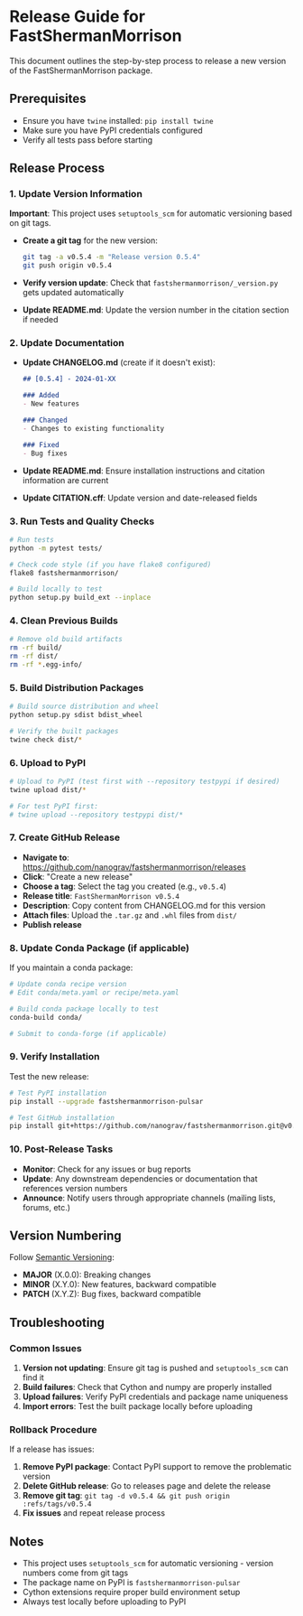 # Release Guide for FastShermanMorrison

This document outlines the step-by-step process to release a new version of the FastShermanMorrison package.

## Prerequisites

- Ensure you have `twine` installed: `pip install twine`
- Make sure you have PyPI credentials configured
- Verify all tests pass before starting

## Release Process

### 1. Update Version Information

**Important**: This project uses `setuptools_scm` for automatic versioning based on git tags.

- **Create a git tag** for the new version:
  ```bash
  git tag -a v0.5.4 -m "Release version 0.5.4"
  git push origin v0.5.4
  ```

- **Verify version update**: Check that `fastshermanmorrison/_version.py` gets updated automatically
- **Update README.md**: Update the version number in the citation section if needed

### 2. Update Documentation

- **Update CHANGELOG.md** (create if it doesn't exist):
  ```markdown
  ## [0.5.4] - 2024-01-XX
  
  ### Added
  - New features
  
  ### Changed
  - Changes to existing functionality
  
  ### Fixed
  - Bug fixes
  ```

- **Update README.md**: Ensure installation instructions and citation information are current
- **Update CITATION.cff**: Update version and date-released fields

### 3. Run Tests and Quality Checks

```bash
# Run tests
python -m pytest tests/

# Check code style (if you have flake8 configured)
flake8 fastshermanmorrison/

# Build locally to test
python setup.py build_ext --inplace
```

### 4. Clean Previous Builds

```bash
# Remove old build artifacts
rm -rf build/
rm -rf dist/
rm -rf *.egg-info/
```

### 5. Build Distribution Packages

```bash
# Build source distribution and wheel
python setup.py sdist bdist_wheel

# Verify the built packages
twine check dist/*
```

### 6. Upload to PyPI

```bash
# Upload to PyPI (test first with --repository testpypi if desired)
twine upload dist/*

# For test PyPI first:
# twine upload --repository testpypi dist/*
```

### 7. Create GitHub Release

- **Navigate to**: https://github.com/nanograv/fastshermanmorrison/releases
- **Click**: "Create a new release"
- **Choose a tag**: Select the tag you created (e.g., `v0.5.4`)
- **Release title**: `FastShermanMorrison v0.5.4`
- **Description**: Copy content from CHANGELOG.md for this version
- **Attach files**: Upload the `.tar.gz` and `.whl` files from `dist/`
- **Publish release**

### 8. Update Conda Package (if applicable)

If you maintain a conda package:

```bash
# Update conda recipe version
# Edit conda/meta.yaml or recipe/meta.yaml

# Build conda package locally to test
conda-build conda/

# Submit to conda-forge (if applicable)
```

### 9. Verify Installation

Test the new release:

```bash
# Test PyPI installation
pip install --upgrade fastshermanmorrison-pulsar

# Test GitHub installation
pip install git+https://github.com/nanograv/fastshermanmorrison.git@v0.5.4
```

### 10. Post-Release Tasks

- **Monitor**: Check for any issues or bug reports
- **Update**: Any downstream dependencies or documentation that references version numbers
- **Announce**: Notify users through appropriate channels (mailing lists, forums, etc.)

## Version Numbering

Follow [Semantic Versioning](https://semver.org/):
- **MAJOR** (X.0.0): Breaking changes
- **MINOR** (X.Y.0): New features, backward compatible
- **PATCH** (X.Y.Z): Bug fixes, backward compatible

## Troubleshooting

### Common Issues

1. **Version not updating**: Ensure git tag is pushed and `setuptools_scm` can find it
2. **Build failures**: Check that Cython and numpy are properly installed
3. **Upload failures**: Verify PyPI credentials and package name uniqueness
4. **Import errors**: Test the built package locally before uploading

### Rollback Procedure

If a release has issues:

1. **Remove PyPI package**: Contact PyPI support to remove the problematic version
2. **Delete GitHub release**: Go to releases page and delete the release
3. **Remove git tag**: `git tag -d v0.5.4 && git push origin :refs/tags/v0.5.4`
4. **Fix issues** and repeat release process

## Notes

- This project uses `setuptools_scm` for automatic versioning - version numbers come from git tags
- The package name on PyPI is `fastshermanmorrison-pulsar`
- Cython extensions require proper build environment setup
- Always test locally before uploading to PyPI
